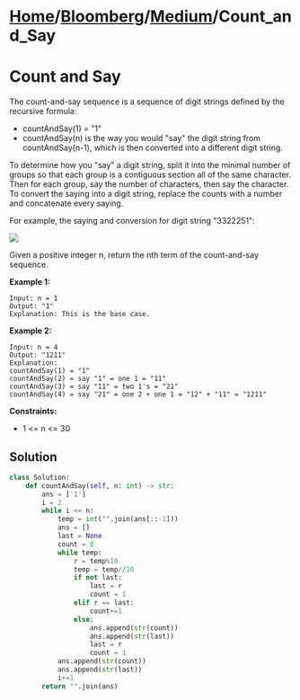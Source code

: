 # [Home](./../../..)/[Bloomberg](./../..)/[Medium](./..)/Count_and_Say
<h1>Count and Say</h1>

<p>
The count-and-say sequence is a sequence of digit strings defined by the recursive formula:
</p>

* countAndSay(1) = "1"
* countAndSay(n) is the way you would "say" the digit string from countAndSay(n-1), which is then converted into a different digit string.

<p>
To determine how you "say" a digit string, split it into the minimal number of groups so that each group is a contiguous section all of the same character. Then for each group, say the number of characters, then say the character. To convert the saying into a digit string, replace the counts with a number and concatenate every saying.

For example, the saying and conversion for digit string "3322251":

<img src="https://assets.leetcode.com/uploads/2020/10/23/countandsay.jpg">
</p>

<p>
Given a positive integer n, return the nth term of the count-and-say sequence.

</p>

<b>Example 1:</b>

    Input: n = 1
    Output: "1"
    Explanation: This is the base case.
    
<b>Example 2:</b>

    Input: n = 4
    Output: "1211"
    Explanation:
    countAndSay(1) = "1"
    countAndSay(2) = say "1" = one 1 = "11"
    countAndSay(3) = say "11" = two 1's = "21"
    countAndSay(4) = say "21" = one 2 + one 1 = "12" + "11" = "1211"

<b>Constraints:</b>

- 1 <= n <= 30

<h2>Solution</h2>

```python
class Solution:
    def countAndSay(self, n: int) -> str:
        ans = ['1']
        i = 2
        while i <= n:
            temp = int("".join(ans[::-1]))
            ans = []
            last = None
            count = 0
            while temp:
                r = temp%10
                temp = temp//10
                if not last:
                    last = r
                    count = 1
                elif r == last:
                    count+=1
                else:
                    ans.append(str(count))
                    ans.append(str(last))
                    last = r
                    count = 1
            ans.append(str(count))
            ans.append(str(last))
            i+=1
        return "".join(ans)
```
